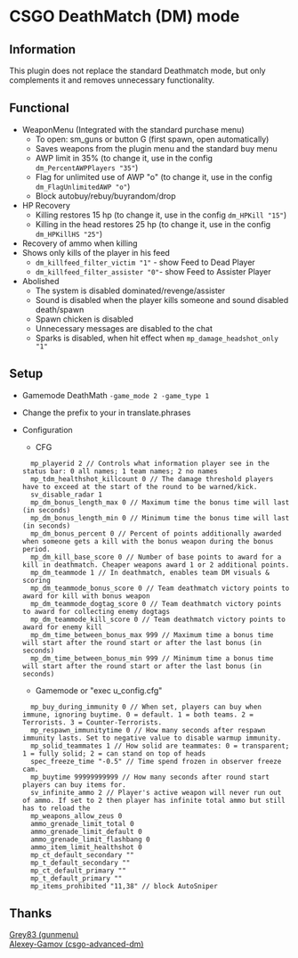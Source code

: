 # CSGO DeathMatch (DM) mode

## Information

This plugin does not replace the standard Deathmatch mode, but only complements it and removes unnecessary functionality.

## Functional

- WeaponMenu (Integrated with the standard purchase menu)
  - To open: sm_guns or button G (first spawn, open automatically)
  - Saves weapons from the plugin menu and the standard buy menu
  - AWP limit in 35% (to change it, use in the config `dm_PercentAWPPlayers "35"`)
  - Flag for unlimited use of AWP "o" (to change it, use in the config `dm_FlagUnlimitedAWP "o"`)
  - Block autobuy/rebuy/buyrandom/drop
- HP Recovery
  - Killing restores 15 hp (to change it, use in the config `dm_HPKill "15"`)
  - Killing in the head restores 25 hp (to change it, use in the config `dm_HPKillHS "25"`)
- Recovery of ammo when killing
- Shows only kills of the player in his feed
  - `dm_killfeed_filter_victim "1"` - show Feed to Dead Player
  - `dm_killfeed_filter_assister "0"`- show Feed to Assister Player
- Abolished
  - The system is disabled dominated/revenge/assister
  - Sound is disabled when the player kills someone and sound disabled death/spawn
  - Spawn chicken is disabled
  - Unnecessary messages are disabled to the chat
  - Sparks is disabled, when hit effect when `mp_damage_headshot_only "1"`

## Setup

- Gamemode DeathMath `-game_mode 2 -game_type 1`
- Change the prefix to your in translate.phrases
- Configuration
    - CFG
  ```
    mp_playerid 2 // Controls what information player see in the status bar: 0 all names; 1 team names; 2 no names
    mp_tdm_healthshot_killcount 0 // The damage threshold players have to exceed at the start of the round to be warned/kick.
    sv_disable_radar 1
    mp_dm_bonus_length_max 0 // Maximum time the bonus time will last (in seconds)
    mp_dm_bonus_length_min 0 // Minimum time the bonus time will last (in seconds)
    mp_dm_bonus_percent 0 // Percent of points additionally awarded when someone gets a kill with the bonus weapon during the bonus period.
    mp_dm_kill_base_score 0 // Number of base points to award for a kill in deathmatch. Cheaper weapons award 1 or 2 additional points.
    mp_dm_teammode 1 // In deathmatch, enables team DM visuals & scoring
    mp_dm_teammode_bonus_score 0 // Team deathmatch victory points to award for kill with bonus weapon
    mp_dm_teammode_dogtag_score 0 // Team deathmatch victory points to award for collecting enemy dogtags
    mp_dm_teammode_kill_score 0 // Team deathmatch victory points to award for enemy kill
    mp_dm_time_between_bonus_max 999 // Maximum time a bonus time will start after the round start or after the last bonus (in seconds)
    mp_dm_time_between_bonus_min 999 // Minimum time a bonus time will start after the round start or after the last bonus (in seconds)
  ```

  - Gamemode or "exec u_config.cfg"
  ```
    mp_buy_during_immunity 0 // When set, players can buy when immune, ignoring buytime. 0 = default. 1 = both teams. 2 = Terrorists. 3 = Counter-Terrorists.
    mp_respawn_immunitytime 0 // How many seconds after respawn immunity lasts. Set to negative value to disable warmup immunity.
    mp_solid_teammates 1 // How solid are teammates: 0 = transparent; 1 = fully solid; 2 = can stand on top of heads
    spec_freeze_time "-0.5" // Time spend frozen in observer freeze cam.
    mp_buytime 99999999999 // How many seconds after round start players can buy items for.
    sv_infinite_ammo 2 // Player's active weapon will never run out of ammo. If set to 2 then player has infinite total ammo but still has to reload the
    mp_weapons_allow_zeus 0
    ammo_grenade_limit_total 0
    ammo_grenade_limit_default 0
    ammo_grenade_limit_flashbang 0
    ammo_item_limit_healthshot 0
    mp_ct_default_secondary ""
    mp_t_default_secondary ""
    mp_ct_default_primary ""
    mp_t_default_primary ""
    mp_items_prohibited "11,38" // block AutoSniper
  ```

## Thanks

[Grey83 (gunmenu)](https://github.com/Grey83/SourceMod-plugins/blob/master/SM/scripting/css_gunmenu.sp)  
[Alexey-Gamov (csgo-advanced-dm)](https://github.com/alexey-gamov/csgo-advanced-dm)
